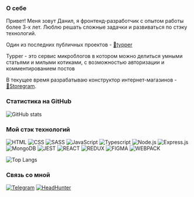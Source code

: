 ### О себе

Привет! Меня зовут Данил, я фронтенд-разработчик с опытом работы более 3-х лет.
Люблю решать сложные задачки и развиваться по стэку технологий.

Один из последних публичных проектов - [🔗typper](https://github.com/danil-rezbaev/typper--frontend "typper")

Typper - это сервис микроблогов в котором можно делиться умными статьями и милыми котиками, с возможностью авторизации и комментированием постов

В текущее время разрабатываю конструктор интернет-магазинов - [🔗Storegram](https://github.com/danil-rezbaev/storegram "Storegram").

### Статистика на GitHub
![GitHub stats](https://github-readme-stats.vercel.app/api?username=danil-rezbaev&show_icons=true&hide=stars,issues&theme=white)

### Мой стэк технологий
![HTML](https://img.shields.io/badge/-HTML-F5F5F5?style=for-the-badge&logo=html5)
![CSS](https://img.shields.io/badge/-CSS-F5F5F5?style=for-the-badge&logo=css3&logoColor=blue)
![SASS](https://img.shields.io/badge/-SASS-F5F5F5?style=for-the-badge&logo=sass)
![JavaScript](https://img.shields.io/badge/-JAVASCRIPT-F5F5F5?style=for-the-badge&logo=JAVASCRIPT)
![Typescript](https://img.shields.io/badge/-TYPESCRIPT-F5F5F5?style=for-the-badge&logo=TYPESCRIPT)
![Node.js](https://img.shields.io/badge/-NODE.JS-F5F5F5?style=for-the-badge&logo=NODE.JS)
![Express.js](https://img.shields.io/badge/-EXPRESS.JS-F5F5F5?style=for-the-badge&logo=EXPRESS.JS)
![MongoDB](https://img.shields.io/badge/-MONGODB-F5F5F5?style=for-the-badge&logo=MONGODB)
![JEST](https://img.shields.io/badge/-JEST-F5F5F5?style=for-the-badge&logo=JEST&logoColor=blue)
![REACT](https://img.shields.io/badge/-REACT-F5F5F5?style=for-the-badge&logo=REACT)
![REDUX](https://img.shields.io/badge/-REDUX-F5F5F5?style=for-the-badge&logo=REDUX&logoColor=blue)
![FIGMA](https://img.shields.io/badge/-FIGMA-F5F5F5?style=for-the-badge&logo=FIGMA)
![WEBPACK](https://img.shields.io/badge/-WEBPACK-F5F5F5?style=for-the-badge&logo=WEBPACK)

![Top Langs](https://github-readme-stats.vercel.app/api/top-langs/?username=danil-rezbaev&layout=compact&theme=white)

### Связь со мной
[![Telegram](https://img.shields.io/badge/-TELEGRAM-F5F5F5?style=for-the-badge&logo=TELEGRAM)](https://telegram.com/imfrontdev "Telegram")
[![HeadHunter](https://img.shields.io/badge/-HEADHUNTER-D20A11?style=for-the-badge&logo=HEADHUNTER)](https://vk.cc/clGCgt "HEADHUNTER")
